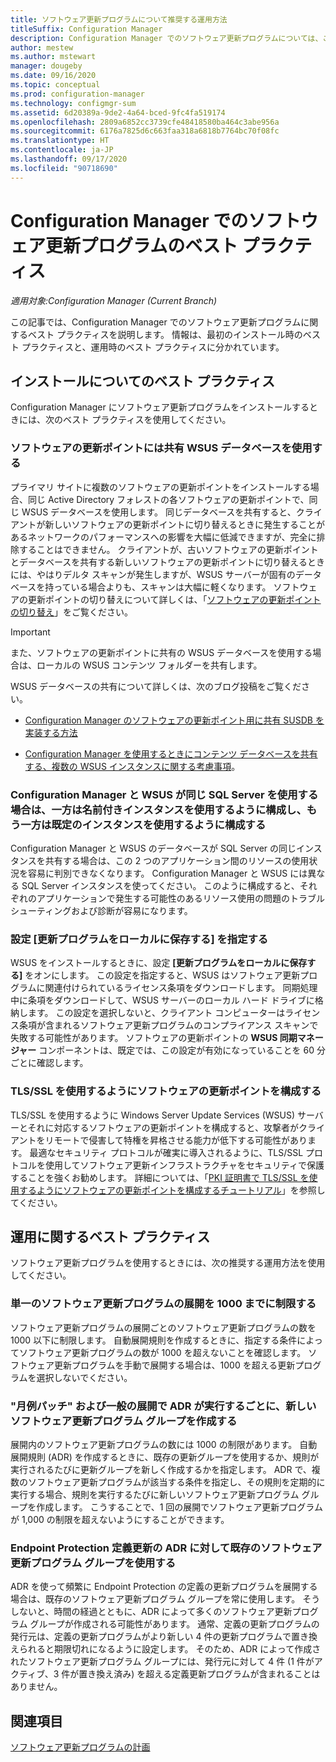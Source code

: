 ```yaml
---
title: ソフトウェア更新プログラムについて推奨する運用方法
titleSuffix: Configuration Manager
description: Configuration Manager でのソフトウェア更新プログラムについては、これらのベスト プラクティスを使ってください。
author: mestew
ms.author: mstewart
manager: dougeby
ms.date: 09/16/2020
ms.topic: conceptual
ms.prod: configuration-manager
ms.technology: configmgr-sum
ms.assetid: 6d20389a-9de2-4a64-bced-9fc4fa519174
ms.openlocfilehash: 2809a6852cc3739cfe48418580ba464c3abe956a
ms.sourcegitcommit: 6176a7825d6c663faa318a6818b7764bc70f08fc
ms.translationtype: HT
ms.contentlocale: ja-JP
ms.lasthandoff: 09/17/2020
ms.locfileid: "90718690"
---
```

# <a name="best-practices-for-software-updates-in-configuration-manager"></a>Configuration Manager でのソフトウェア更新プログラムのベスト プラクティス

*適用対象:Configuration Manager (Current Branch)*

この記事では、Configuration Manager でのソフトウェア更新プログラムに関するベスト プラクティスを説明します。 情報は、最初のインストール時のベスト プラクティスと、運用時のベスト プラクティスに分かれています。  



## <a name="installation-best-practices"></a><a name="bkmk_install"></a> インストールについてのベスト プラクティス  

Configuration Manager にソフトウェア更新プログラムをインストールするときには、次のベスト プラクティスを使用してください。  


### <a name="use-a-shared-wsus-database-for-software-update-points"></a><a name="bkmk_shared-susdb"></a> ソフトウェアの更新ポイントには共有 WSUS データベースを使用する  

プライマリ サイトに複数のソフトウェアの更新ポイントをインストールする場合、同じ Active Directory フォレストの各ソフトウェアの更新ポイントで、同じ WSUS データベースを使用します。 同じデータベースを共有すると、クライアントが新しいソフトウェアの更新ポイントに切り替えるときに発生することがあるネットワークのパフォーマンスへの影響を大幅に低減できますが、完全に排除することはできません。 クライアントが、古いソフトウェアの更新ポイントとデータベースを共有する新しいソフトウェアの更新ポイントに切り替えるときには、やはりデルタ スキャンが発生しますが、WSUS サーバーが固有のデータベースを持っている場合よりも、スキャンは大幅に軽くなります。 ソフトウェアの更新ポイントの切り替えについて詳しくは、「[ソフトウェアの更新ポイントの切り替え](plan-for-software-updates.md#BKMK_SUPSwitching)」をご覧ください。  

> [!IMPORTANT]  
>  また、ソフトウェアの更新ポイントに共有の WSUS データベースを使用する場合は、ローカルの WSUS コンテンツ フォルダーを共有します。  

WSUS データベースの共有について詳しくは、次のブログ投稿をご覧ください。  

- [Configuration Manager のソフトウェアの更新ポイント用に共有 SUSDB を実装する方法](https://techcommunity.microsoft.com/t5/Configuration-Manager-Archive/How-to-implement-a-shared-SUSDB-for-Configuration-Manager/ba-p/274103)  

- [Configuration Manager を使用するときにコンテンツ データベースを共有する、複数の WSUS インスタンスに関する考慮事項](/archive/blogs/wsus/considerations-for-multiple-wsus-instances-sharing-a-content-database-when-using-system-center-configuration-manager-but-without-network-load-balancing-nlb)。


### <a name="when-configuration-manager-and-wsus-use-the-same-sql-server-configure-one-to-use-a-named-instance-and-the-other-to-use-the-default-instance"></a><a name="bkmk_sql-instance"></a> Configuration Manager と WSUS が同じ SQL Server を使用する場合は、一方は名前付きインスタンスを使用するように構成し、もう一方は既定のインスタンスを使用するように構成する  

Configuration Manager と WSUS のデータベースが SQL Server の同じインスタンスを共有する場合は、この 2 つのアプリケーション間のリソースの使用状況を容易に判別できなくなります。 Configuration Manager と WSUS には異なる SQL Server インスタンスを使ってください。 このように構成すると、それぞれのアプリケーションで発生する可能性のあるリソース使用の問題のトラブルシューティングおよび診断が容易になります。  


### <a name="specify-the-store-updates-locally-setting"></a><a name="bkmk_store-local"></a> 設定 [更新プログラムをローカルに保存する] を指定する  

WSUS をインストールするときに、設定 **[更新プログラムをローカルに保存する]** をオンにします。 この設定を指定すると、WSUS はソフトウェア更新プログラムに関連付けられているライセンス条項をダウンロードします。 同期処理中に条項をダウンロードして、WSUS サーバーのローカル ハード ドライブに格納します。 この設定を選択しないと、クライアント コンピューターはライセンス条項が含まれるソフトウェア更新プログラムのコンプライアンス スキャンで失敗する可能性があります。 ソフトウェアの更新ポイントの **WSUS 同期マネージャー** コンポーネントは、既定では、この設定が有効になっていることを 60 分ごとに確認します。  

### <a name="configure-your-software-update-points-to-use-tlsssl"></a><a name="bkmk_ssl"></a> TLS/SSL を使用するようにソフトウェアの更新ポイントを構成する
TLS/SSL を使用するように Windows Server Update Services (WSUS) サーバーとそれに対応するソフトウェアの更新ポイントを構成すると、攻撃者がクライアントをリモートで侵害して特権を昇格させる能力が低下する可能性があります。 最適なセキュリティ プロトコルが確実に導入されるように、TLS/SSL プロトコルを使用してソフトウェア更新インフラストラクチャをセキュリティで保護することを強くお勧めします。 詳細については、「[PKI 証明書で TLS/SSL を使用するようにソフトウェアの更新ポイントを構成するチュートリアル](../get-started/software-update-point-ssl.md)」を参照してください。

## <a name="operational-best-practices"></a><a name="bkmk_operation"></a> 運用に関するベスト プラクティス  

ソフトウェア更新プログラムを使用するときには、次の推奨する運用方法を使用してください。  


### <a name="limit-software-updates-to-1000-in-a-single-software-update-deployment"></a><a name="bkmk_object-limit"></a> 単一のソフトウェア更新プログラムの展開を 1000 までに制限する  

ソフトウェア更新プログラムの展開ごとのソフトウェア更新プログラムの数を 1000 以下に制限します。 自動展開規則を作成するときに、指定する条件によってソフトウェア更新プログラムの数が 1000 を超えないことを確認します。 ソフトウェア更新プログラムを手動で展開する場合は、1000 を超える更新プログラムを選択しないでください。  


### <a name="create-a-new-software-update-group-each-time-an-adr-runs-for-patch-tuesday-and-for-general-deployments"></a><a name="bkmk_new-group"></a> "月例パッチ" および一般の展開で ADR が実行するごとに、新しいソフトウェア更新プログラム グループを作成する  

展開内のソフトウェア更新プログラムの数には 1000 の制限があります。 自動展開規則 (ADR) を作成するときに、既存の更新グループを使用するか、規則が実行されるたびに更新グループを新しく作成するかを指定します。 ADR で、複数のソフトウェア更新プログラムが該当する条件を指定し、その規則を定期的に実行する場合、規則を実行するたびに新しいソフトウェア更新プログラム グループを作成します。 こうすることで、1 回の展開でソフトウェア更新プログラムが 1,000 の制限を超えないようにすることができます。  


### <a name="use-an-existing-software-update-group-for-adrs-for-endpoint-protection-definition-updates"></a><a name="bkmk_same-group"></a> Endpoint Protection 定義更新の ADR に対して既存のソフトウェア更新プログラム グループを使用する  

ADR を使って頻繁に Endpoint Protection の定義の更新プログラムを展開する場合は、既存のソフトウェア更新プログラム グループを常に使用します。 そうしないと、時間の経過とともに、ADR によって多くのソフトウェア更新プログラム グループが作成される可能性があります。 通常、定義の更新プログラムの発行元は、定義の更新プログラムがより新しい 4 件の更新プログラムで置き換えられると期限切れになるように設定します。 そのため、ADR によって作成されたソフトウェア更新プログラム グループには、発行元に対して 4 件 (1 件がアクティブ、3 件が置き換え済み) を超える定義更新プログラムが含まれることはありません。  



## <a name="see-also"></a>関連項目  
 [ソフトウェア更新プログラムの計画](plan-for-software-updates.md)
